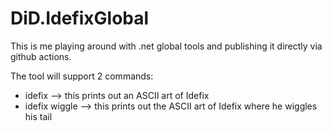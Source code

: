 # DiD.IdefixGlobal
This is me playing around with .net global tools and publishing it directly via github actions. 

The tool will support 2 commands:

* idefix --> this prints out an ASCII art of Idefix
* idefix wiggle --> this prints out the ASCII art of Idefix where he wiggles his tail
